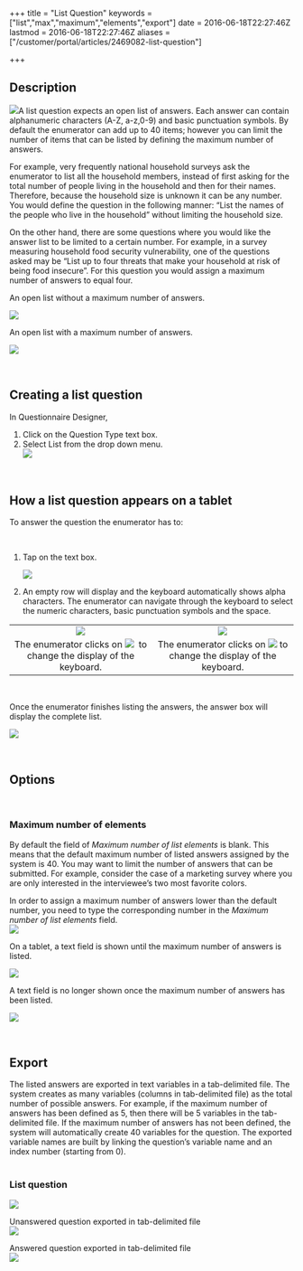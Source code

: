 +++
title = "List Question"
keywords = ["list","max","maximum","elements","export"]
date = 2016-06-18T22:27:46Z
lastmod = 2016-06-18T22:27:46Z
aliases = ["/customer/portal/articles/2469082-list-question"]

+++

Description
-----------

  
![](images/643209.png)A list question expects an open list of answers.
Each answer can contain alphanumeric characters (A-Z, a-z,0-9) and basic
punctuation symbols. By default the enumerator can add up to 40 items;
however you can limit the number of items that can be listed by defining
the maximum number of answers.  
  
For example, very frequently national household surveys ask the
enumerator to list all the household members, instead of first asking
for the total number of people living in the household and then for
their names. Therefore, because the household size is unknown it can be
any number. You would define the question in the following manner: “List
the names of the people who live in the household” without limiting the
household size.  
  
On the other hand, there are some questions where you would like the
answer list to be limited to a certain number. For example, in a survey
measuring household food security vulnerability, one of the questions
asked may be “List up to four threats that make your household at risk
of being food insecure”. For this question you would assign a maximum
number of answers to equal four.  
  
An open list without a maximum number of answers.  
  
![](images/644254.png)

  
An open list with a maximum number of answers.  
  
![](images/644255.png)

 

Creating a list question
------------------------

  
  
In Questionnaire Designer,

1.  Click on the Question Type text box.
2.  Select List from the drop down menu.  
    ![](images/644256.png)

  
  
  
 

How a list question appears on a tablet
---------------------------------------

  
To answer the question the enumerator has to:

 

1.  Tap on the text box.  
      
    ![](images/644257.png)
2.  An empty row will display and the keyboard automatically shows alpha
    characters. The enumerator can navigate through the keyboard to
    select the numeric characters, basic punctuation symbols and the
    space.

<table>
<tbody>
<tr class="odd">
<td style="text-align: center;"><img src="images/644258.png" /></td>
<td style="text-align: center;"><img src="images/644259.png" /></td>
</tr>
<tr class="even">
<td style="text-align: center;">The enumerator clicks on <img src="images/644132.png" />  to change the display of the keyboard.</td>
<td style="text-align: center;">The enumerator clicks on <img src="images/644133.png" /> to change the display of the keyboard.</td>
</tr>
</tbody>
</table>

 

  
  
Once the enumerator finishes listing the answers, the answer box will
display the complete list.

  
![](images/644260.png)  
  
  
  
 

Options
-------

 

### Maximum number of elements

  
By default the field of *Maximum number of list elements* is blank. This
means that the default maximum number of listed answers assigned by the
system is 40. You may want to limit the number of answers that can be
submitted. For example, consider the case of a marketing survey where
you are only interested in the interviewee’s two most favorite colors.  
  
In order to assign a maximum number of answers lower than the default
number, you need to type the corresponding number in the *Maximum number
of list elements* field.  
![](images/644261.png)  
  
  
On a tablet, a text field is shown until the maximum number of answers
is listed.   
  
![](images/644262.png)  
  
  
A text field is no longer shown once the maximum number of answers has
been listed.  
  
![](images/644263.png)  
  
  
 

Export
------

  
The listed answers are exported in text variables in a tab-delimited
file. The system creates as many variables (columns in tab-delimited
file) as the total number of possible answers. For example, if the
maximum number of answers has been defined as 5, then there will be 5
variables in the tab-delimited file. If the maximum number of answers
has not been defined, the system will automatically create 40 variables
for the question. The exported variable names are built by linking the
question’s variable name and an index number (starting from 0).  
 

### List question

  
![](images/644264.png)  
  
Unanswered question exported in tab-delimited file  
![](images/644265.png)  
  
  
Answered question exported in tab-delimited file  
![](images/644266.png)
